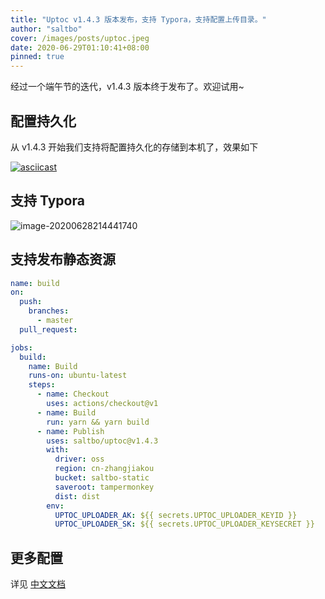 ```yaml
---
title: "Uptoc v1.4.3 版本发布，支持 Typora，支持配置上传目录。"
author: "saltbo"
cover: /images/posts/uptoc.jpeg
date: 2020-06-29T01:10:41+08:00
pinned: true
---
```


经过一个端午节的迭代，v1.4.3 版本终于发布了。欢迎试用~

<!-- more -->

## 配置持久化

从 v1.4.3 开始我们支持将配置持久化的存储到本机了，效果如下

[![asciicast](https://asciinema.org/a/343794.svg)](https://asciinema.org/a/343794)

## 支持 Typora

![image-20200628214441740](https://static.saltbo.cn/images/image-20200628214441740.png)

## 支持发布静态资源

```yaml
name: build
on:
  push:
    branches:
      - master
  pull_request:

jobs:
  build:
    name: Build
    runs-on: ubuntu-latest
    steps:
      - name: Checkout
        uses: actions/checkout@v1
      - name: Build
        run: yarn && yarn build
      - name: Publish
        uses: saltbo/uptoc@v1.4.3
        with:
          driver: oss
          region: cn-zhangjiakou
          bucket: saltbo-static
          saveroot: tampermonkey
          dist: dist
        env:
          UPTOC_UPLOADER_AK: ${{ secrets.UPTOC_UPLOADER_KEYID }}
          UPTOC_UPLOADER_SK: ${{ secrets.UPTOC_UPLOADER_KEYSECRET }}
```

## 更多配置

详见 [中文文档](/uptoc)
